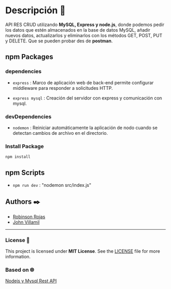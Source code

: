 # Descripción 📃

API RES CRUD utilizando **MySQL, Express y node.js**, donde podemos pedir los datos que estén almacenados en la base de datos MySQL, añadir nuevos datos, actualizarlos y eliminarlos con los métodos GET, POST, PUT y DELETE. Que se pueden probar des de **postman**.

## npm Packages

### dependencies

- `express` : Marco de aplicación web de back-end permite configurar middleware para responder a solicitudes HTTP.

- `express mysql` : Creación del servidor con express y comunicación con mysql.

### devDependencies

- `nodemon` : Reiniciar automáticamente la aplicación de nodo cuando se detectan cambios de archivo en el directorio.

### Install Package

```bash
npm install
```

## npm Scripts

- `npm run dev` : "nodemon src/index.js"

## Authors ✒️

- [Robinson Rojas](https://github.com/RobinsonRojas)
- [John Villamil](https://github.com/jdsvg)

---

### License 📝

This project is licensed under **MIT License**. See the [LICENSE](LICENSE) file for more information.

### Based on 🌐

[Nodejs y Mysql Rest API](https://www.youtube.com/watch?v=p8CoR-wymQg&ab_channel=Fazt/)
